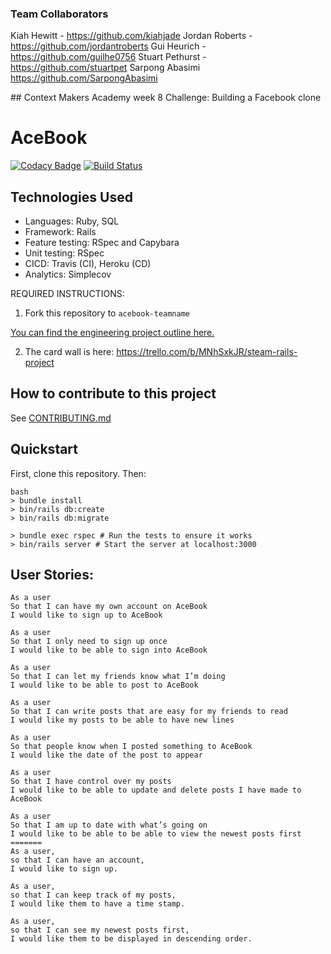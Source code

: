 ### Team Collaborators
Kiah Hewitt - https://github.com/kiahjade Jordan Roberts - https://github.com/jordantroberts Gui Heurich - https://github.com/guilhe0756 Stuart Pethurst - https://github.com/stuartpet Sarpong Abasimi https://github.com/SarpongAbasimi

## Context
Makers Academy week 8 Challenge: Building a Facebook clone

# AceBook

[![Codacy Badge](https://api.codacy.com/project/badge/Grade/a41b60a496814d4abea4626d74e3d785)](https://app.codacy.com/app/stuartpet/acebook-steam?utm_source=github.com&utm_medium=referral&utm_content=stuartpet/acebook-steam&utm_campaign=Badge_Grade_Dashboard)
[![Build Status](https://travis-ci.org/stuartpet/acebook-steam.svg?branch=master)](https://travis-ci.org/stuartpet/acebook-steam)

## Technologies Used
* Languages: Ruby, SQL
* Framework: Rails
* Feature testing: RSpec and Capybara
* Unit testing: RSpec
* CICD: Travis (CI), Heroku (CD)
* Analytics: Simplecov

REQUIRED INSTRUCTIONS:

1. Fork this repository to `acebook-teamname`

[You can find the engineering project outline here.](https://github.com/makersacademy/course/tree/master/engineering_projects/rails)

2. The card wall is here:
https://trello.com/b/MNhSxkJR/steam-rails-project

## How to contribute to this project

See [CONTRIBUTING.md](CONTRIBUTING.md)

## Quickstart

First, clone this repository. Then:

```
bash
> bundle install
> bin/rails db:create
> bin/rails db:migrate

> bundle exec rspec # Run the tests to ensure it works
> bin/rails server # Start the server at localhost:3000
```

## User Stories:

```
As a user
So that I can have my own account on AceBook
I would like to sign up to AceBook
```
```
As a user
So that I only need to sign up once
I would like to be able to sign into AceBook
```
```
As a user
So that I can let my friends know what I’m doing
I would like to be able to post to AceBook
```
```
As a user
So that I can write posts that are easy for my friends to read
I would like my posts to be able to have new lines
```
```
As a user
So that people know when I posted something to AceBook
I would like the date of the post to appear
```
```
As a user
So that I have control over my posts
I would like to be able to update and delete posts I have made to AceBook
```
```
As a user
So that I am up to date with what’s going on
I would like to be able to be able to view the newest posts first
=======
As a user,
so that I can have an account,
I would like to sign up.

As a user,
so that I can keep track of my posts,
I would like them to have a time stamp.

As a user,
so that I can see my newest posts first,
I would like them to be displayed in descending order.
```
